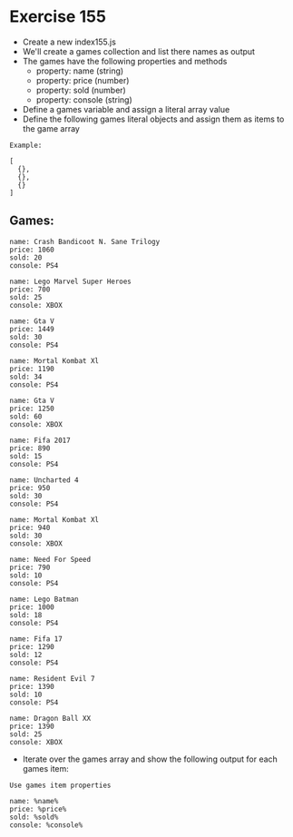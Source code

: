 # Exercise 155

- Create a new index155.js
- We'll create a games collection and list there names as output
- The games have the following properties and methods
  - property: name (string)
  - property: price (number)
  - property: sold (number)
  - property: console (string)
- Define a games variable and assign a literal array value
- Define the following games literal objects and assign them as items to the game array

```
Example:

[
  {},
  {},
  {}
]
```

## Games:

```
name: Crash Bandicoot N. Sane Trilogy
price: 1060
sold: 20
console: PS4

name: Lego Marvel Super Heroes
price: 700
sold: 25
console: XBOX

name: Gta V
price: 1449
sold: 30
console: PS4

name: Mortal Kombat Xl
price: 1190
sold: 34
console: PS4

name: Gta V
price: 1250
sold: 60
console: XBOX

name: Fifa 2017
price: 890
sold: 15
console: PS4

name: Uncharted 4
price: 950
sold: 30
console: PS4

name: Mortal Kombat Xl
price: 940
sold: 30
console: XBOX

name: Need For Speed
price: 790
sold: 10
console: PS4

name: Lego Batman
price: 1000
sold: 18
console: PS4

name: Fifa 17
price: 1290
sold: 12
console: PS4

name: Resident Evil 7
price: 1390
sold: 10
console: PS4

name: Dragon Ball XX
price: 1390
sold: 25
console: XBOX
```

- Iterate over the games array and show the following output for each games item:

```
Use games item properties

name: %name%
price: %price%
sold: %sold%
console: %console%
```
